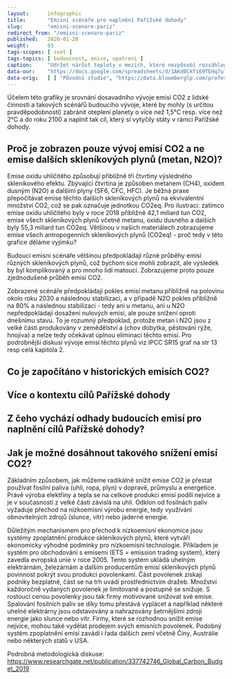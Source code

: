 ```yaml
---
layout:      infographic
title:       "Emisní scénáře pro naplnění Pařížské dohody"
slug:        "emisni-scenare-pariz"
redirect_from: "/emisni-scenare-pariz"
published:   2020-01-20
weight:      93
tags-scopes: [ svet ]
tags-topics: [ budoucnost, emise, opatreni ]
caption:     "Udržet nárůst teploty v mezích, které nezpůsobí rozsáhlou destrukci životního prostředí, vyžaduje radikální snížení emisí. Scénáře, které vedou k nárůstu globální teploty do 1,5 °C oproti předindustriálnímu období počítají se snížením emisí CO2 na polovinu do roku 2030 a dosažením uhlíkové neutrality do roku 2050. Kdybychom se spokojili s omezením oteplení na 2 °C, , znamená to snížit emise o čtvrtinu do roku 2030 a uhlíkové neutrailty dosáhnout kolem roku 2070."
data-our:    "https://docs.google.com/spreadsheets/d/1AKd0CkTi69TEHq7ulKFLehElKriEdjvS7CZy-qFY_PI/edit?usp=sharing"
data-orig:   [ [ "Původní studie", "https://data.bloomberglp.com/professional/sites/24/BNEF-white-paper-EU-coal-transition-Final-6-July.pdf" ] ]
---
```


Účelem této grafiky je srovnání dosavadního vývoje emisí CO2 z lidské činnosti a takových scénářů budoucího vývoje, které by mohly (s určitou pravděpodobností) zabránit oteplení planety o více než 1,5°C resp. více než 2°C a do roku 2100 a naplnit tak cíl, který si vytyčily státy v rámci Pařížské dohody. 

## Proč je zobrazen pouze vývoj emisí CO2 a ne emise dalších skleníkových plynů (metan, N2O)? 

Emise oxidu uhličitého způsobují přibližně tři čtvrtiny výsledného skleníkového efektu. Zbývající čtvrtina je způsoben metanem (CH4), oxidem dusným (N2O) a dalšími plyny (SF6, CFC, HFC). Je běžná praxe přepočítávat emise těchto dalších skleníkových plynů na ekvivalentní množství CO2, což se pak označuje jednotkou CO2eq. Pro ilustraci: zatímco emise oxidu uhličitého byly v roce 2018 přibližně 42,1 miliard tun CO2, emise všech skleníkových plynů včetně metanu, oxidu dusného a dalších byly 55,3 miliard tun CO2eq. Většinou v našich materiálech zobrazujeme emise všech antropogenních skleníkových plynů (CO2eq) - proč tedy v této grafice děláme vyjímku?

Budoucí emisní scénáře většinou předpokládají různé průběhy emisí různých skleníkových plynů, což bychom sice mohli zobrazit, ale výsledek by byl komplikovaný a pro mnoho lidí matoucí. Zobrazujeme proto pouze zjednodušeně průběh emisí CO2. 

Zobrazené scénáře předpokládají pokles emisí metanu přibližně na polovinu okolo roku 2030 a následnou stabilizaci, a v případě N2O pokles přibližně na 80% a následnou stabilizaci - tedy ani u metanu, ani u N2O nepředpokládají dosažení nulových emisí, ale pouze snížení oproti dnešnímu stavu. To je rozumný předpoklad, protože metan i N2O jsou z velké části produkovány v zemědělství a (chov dobytka, pěstování rýže, hnojiva) a nelze tedy očekávat úplnou eliminaci těchto emisí. Pro podrobnější diskusi vývoje emisí těchto plynů viz IPCC SR15 graf na str 13 resp celá kapitola 2.  

## Co je započítáno v historických emisích CO2?

## Více o kontextu cílů Pařížské dohody

## Z čeho vychází odhady budoucích emisí pro naplnění cílů Pařížské dohody? 

## Jak je možné dosáhnout takového snížení emisí CO2?

Základním způsobem, jak můžeme radikálně snížit emise CO2 je přestat používat fosilní paliva (uhlí, ropa, plyn) v dopravě, průmyslu a energetice. Právě výroba elektřiny a tepla se na celkové produkci emisí podílí nejvíce a je v současnosti z velké části závislá na uhlí. Odklon od fosilnách paliv vyžaduje přechod na nízkoemisní výrobu energie, tedy využívání obnovitelných zdrojů (slunce, vítr) nebo jaderné energie.

Důležitým mechanismem pro přechod k nízkoemisní ekonomice jsou systémy zpoplatnění produkce skleníkových plynů, které vytváří ekonomicky výhodné podmínky pro nízkoemisní technologie. Příkladem je systém pro obchodování s emisemi (ETS = emission trading system), který zavedla evropská unie v roce 2005. Tento systém ukládá uhelným elektrárnám, železárnám a dalším producentům emisí skleníkových plynů povinnost pokrýt svou produkci povolenkami. Část povolenek získají podniky bezplatně, část se na trh uvádí prostřednictvím dražeb. Množství každoročně vydaných povolenek je limitované a postupně se snižuje. S rostoucí cenou povolenky jsou tak firmy motivované snižovat své emise. Spalování fosilních paliv se díky tomu přestává vyplácet a například některé uhelné elektrárny jsou odstavovány a nahrazovány šetrnějšími zdroji energie jako slunce nebo vítr. Firmy, které se rozhodnou snížit emise nejvíce, mohou také vydělat prodejem svých emisních povolenek. Podobný systém zpoplatnění emisí zavádí i řada dalších zemí včetně Číny, Austrálie nebo některých států v USA.  



Podrobná metodologická diskuse: https://www.researchgate.net/publication/337742746_Global_Carbon_Budget_2019

